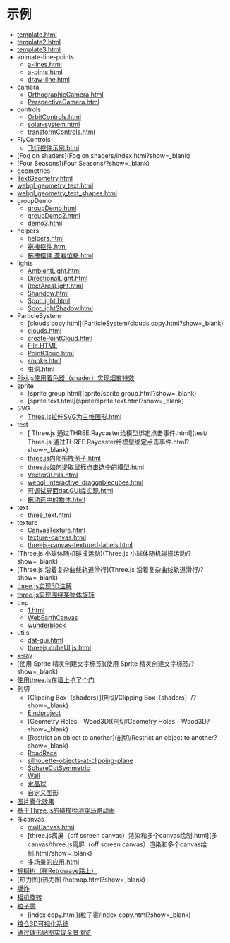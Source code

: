 # 示例

<div id="shili">

* [template.html](template.html?show=_blank)
* [template2.html](template2.html?show=_blank)
* [template3.html](template3.html?show=_blank)
* animate-line-points
  * [a-lines.html](animate-line-points/a-lines.html?show=_blank)
  * [a-pints.html](animate-line-points/a-pints.html?show=_blank)
  * [draw-line.html](animate-line-points/draw-line.html?show=_blank)
* camera
  * [OrthographicCamera.html](camera/OrthographicCamera.html?show=_blank)
  * [PerspectiveCamera.html](camera/PerspectiveCamera.html?show=_blank)
* controls
  * [OrbitControls.html](controls/OrbitControls.html?show=_blank)
  * [solar-system.html](controls/solar-system.html?show=_blank)
  * [transformControls.html](controls/transformControls.html?show=_blank)
* FlyControls  
  * [飞行控件示例.html](FlyControls/飞行控件示例.html?show=_blank)
* [Fog on shaders](Fog on shaders/index.html?show=_blank)
* [Four Seasons](Four Seasons/?show=_blank)
*  geometries
  * [TextGeometry.html](geometries/TextGeometry.html?show=_blank)
  * [webgl_geometry_text.html](geometries/webgl_geometry_text.html?show=_blank)
  * [webgl_geometry_text_shapes.html](geometries/webgl_geometry_text_shapes.html?show=_blank)
* groupDemo
  * [groupDemo.html](groupDemo/groupDemo.html?show=_blank)
  * [groupDemo2.html](groupDemo/groupDemo2.html?show=_blank)
  * [demo3.html](groupDemo/demo3.html?show=_blank)
* helpers  
  * [helpers.html](helpers/helpers.html?show=_blank)
  * [拖拽控件.html](helpers/拖拽控件.html?show=_blank)
  * [拖拽控件.查看位移.html](helpers/拖拽控件.查看位移.html?show=_blank)
* lights  
  * [AmbientLight.html](lights/AmbientLight.html?show=_blank)
  * [DirectionalLight.html](lights/DirectionalLight.html?show=_blank)
  * [RectAreaLight.html](lights/RectAreaLight.html?show=_blank)
  * [Shandow.html](lights/Shandow.html?show=_blank)
  * [SpotLight.html](lights/SpotLight.html?show=_blank)
  * [SpotLightShadow.html](lights/SpotLightShadow.html?show=_blank)
* ParticleSystem
  * [clouds copy.html](ParticleSystem/clouds copy.html?show=_blank)
  * [clouds.html](ParticleSystem/clouds.html?show=_blank)
  * [createPointCloud.html](ParticleSystem/createPointCloud.html?show=_blank)
  * [File.HTML](ParticleSystem/File.HTML?show=_blank)
  * [PointCloud.html](ParticleSystem/PointCloud.html?show=_blank)
  * [smoke.html](ParticleSystem/smoke.html?show=_blank)
  * [虫洞.html](ParticleSystem/虫洞.html?show=_blank)
* [Pixi.js使用着色器（shader）实现烟雾特效](Pixi.js使用着色器（shader）实现烟雾特效/?show=_blank)
* sprite
  * [sprite group.html](sprite/sprite group.html?show=_blank)
  * [sprite text.html](sprite/sprite text.html?show=_blank)
* SVG
  * [Three.js拉伸SVG为三维图形.html](SVG/Three.js拉伸SVG为三维图形.html?show=_blank)
* test
  * [ Three.js 通过THREE.Raycaster给模型绑定点击事件.html](test/ Three.js 通过THREE.Raycaster给模型绑定点击事件.html?show=_blank)
  * [three.js内部拖拽例子.html](test/three.js内部拖拽例子.html?show=_blank)
  * [three.js如何提取鼠标点击选中的模型.html](test/three.js如何提取鼠标点击选中的模型.html?show=_blank)
  * [Vector3Utils.html](test/Vector3Utils.html?show=_blank)
  * [webgl_interactive_draggablecubes.html](test/webgl_interactive_draggablecubes.html?show=_blank)
  * [可调试界面dat.GUI库实现.html](test/可调试界面dat.GUI库实现.html?show=_blank)
  * [拖动选中的物体.html](test/拖动选中的物体.html?show=_blank)
* text
  * [three_text.html](text/three_text.html?show=_blank)
* texture
  * [CanvasTexture.html](texture/CanvasTexture.html?show=_blank)
  * [texture-canvas.html](texture/texture-canvas.html?show=_blank)
  * [threejs-canvas-textured-labels.html](texture/threejs-canvas-textured-labels.html?show=_blank)
* [Three.js 小球体随机碰撞运动](Three.js 小球体随机碰撞运动/?show=_blank)
* [Three.js 沿着复杂曲线轨道滑行](Three.js 沿着复杂曲线轨道滑行/?show=_blank)
* [three.js实现3D注解](three.js实现3D注解/?show=_blank)
* [three.js实现围绕某物体旋转](three.js实现围绕某物体旋转/demo.html?show=_blank)
* tmp
  * [1.html](tmp/1.html?show=_blank)
  * [WebEarthCanvas](tmp/WebEarthCanvas?show=_blank)
  * [wunderblock](tmp/wunderblock?show=_blank)
* utils
  * [dat-gui.html](utils/dat-gui.html?show=_blank)
  * [threejs.cubeUI.js.html](utils/threejs.cubeUI.js.html?show=_blank)
* [x-ray](x-ray/?show=_blank)
* [使用 Sprite 精灵创建文字标签](使用 Sprite 精灵创建文字标签/?show=_blank)
* [使用three.js在墙上挖了个门](使用three.js在墙上挖了个门/?show=_blank)
* 剖切
  * [Clipping Box（shaders）](剖切/Clipping Box（shaders）/?show=_blank)
  * [Eindproject](剖切/Eindproject/?show=_blank)
  * [Geometry Holes - Wood3D](剖切/Geometry Holes - Wood3D?show=_blank)
  * [Restrict an object to another](剖切/Restrict an object to another?show=_blank)
  * [RoadRace](剖切/RoadRace?show=_blank)
  * [silhouette-objects-at-clipping-plane](剖切/silhouette-objects-at-clipping-plane?show=_blank)
  * [SphereCutSymmetric](剖切/SphereCutSymmetric/?show=_blank)
  * [Wall](剖切/Wall/?show=_blank)
  * [水晶球](剖切/水晶球/?show=_blank)
  * [自定义图形](剖切/自定义图形/?show=_blank)
* [图片雾化效果](图片雾化效果/?show=_blank)
* [基于Three.js的碰撞检测穿马路动画](基于Three.js的碰撞检测穿马路动画/?show=_blank)
* 多canvas
  * [mulCanvas.html](多canvas/mulCanvas.html?show=_blank)
  * [three.js离屏（off screen canvas）渲染和多个canvas绘制.html](多canvas/three.js离屏（off screen canvas）渲染和多个canvas绘制.html?show=_blank)
  * [多场景的应用.html](多canvas/多场景的应用.html?show=_blank)
* [棕榈树（在Retrowave路上）](棕榈树（在Retrowave路上）/demo.html?show=_blank)
* [热力图](热力图 /hotmap.html?show=_blank)
* [爆炸](爆炸/?show=_blank)
* [相机旋转](相机旋转/?show=_blank)
* [粒子雾](粒子雾/?show=_blank)
  * [index copy.html](粒子雾/index copy.html?show=_blank)
* [粮仓3D可视化系统](粮仓3D可视化系统/粮仓3D可视化系统.html?show=_blank)
* [通过球形贴图实现全景浏览](通过球形贴图实现全景浏览/?show=_blank)

</div>
 <script type="text/javascript">
     window.onload = function () {
         var div = document.getElementById("shili");
         var aTagArr = [].slice.apply(div.getElementsByTagName("a"));
         aTagArr.forEach(function (e, i) {
             e.target = "_blank";
         });
     }
 </script>